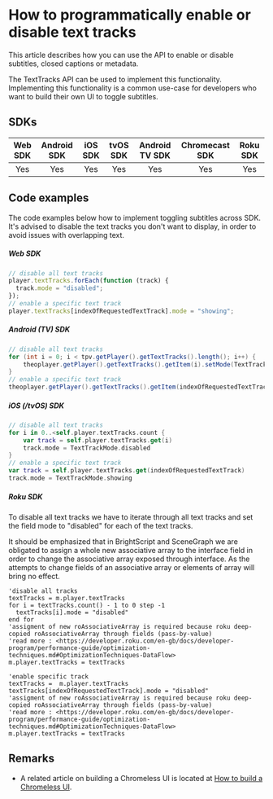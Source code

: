 # How to programmatically enable or disable text tracks

This article describes how you can use the API to enable or disable subtitles, closed captions or metadata.

The TextTracks API can be used to implement this functionality.
Implementing this functionality is a common use-case for developers who want to build their own UI to toggle subtitles.

## SDKs

| Web SDK | Android SDK | iOS SDK | tvOS SDK | Android TV SDK | Chromecast SDK | Roku SDK |
| :-----: | :---------: | :-----: | :------: | :------------: | :------------: | :------: |
|   Yes   |     Yes     |   Yes   |   Yes    |      Yes       |      Yes       |   Yes    |

## Code examples

The code examples below how to implement toggling subtitles across SDK. It's advised to disable the text tracks you don't want to display, in order to avoid issues with overlapping text.

##### Web SDK

```js
// disable all text tracks
player.textTracks.forEach(function (track) {
  track.mode = "disabled";
});
// enable a specific text track
player.textTracks[indexOfRequestedTextTrack].mode = "showing";
```

##### Android (TV) SDK

```java
// disable all text tracks
for (int i = 0; i < tpv.getPlayer().getTextTracks().length(); i++) {
    theoplayer.getPlayer().getTextTracks().getItem(i).setMode(TextTrackMode.DISABLED);
}
// enable a specific text track
theoplayer.getPlayer().getTextTracks().getItem(indexOfRequestedTextTrack).setMode(TextTrackMode.SHOWING);
```

##### iOS (/tvOS) SDK

```swift
// disable all text tracks
for i in 0..<self.player.textTracks.count {
    var track = self.player.textTracks.get(i)
    track.mode = TextTrackMode.disabled
}
// enable a specific text track
var track = self.player.textTracks.get(indexOfRequestedTextTrack)
track.mode = TextTrackMode.showing
```

##### Roku SDK

To disable all text tracks we have to iterate through all text tracks and set the field mode to "disabled" for each of the text tracks.

It should be emphasized that in BrightScript and SceneGraph we are obligated to assign a whole new associative array to the interface field in order to change the associative array exposed through interface. As the attempts to change fields of an associative array or elements of array will bring no effect.

```brightscript
'disable all tracks
textTracks = m.player.textTracks
for i = textTracks.count() - 1 to 0 step -1
  textTracks[i].mode = "disabled"
end for
'assigment of new roAssociativeArray is required because roku deep-copied roAssociativeArray through fields (pass-by-value)
'read more : <https://developer.roku.com/en-gb/docs/developer-program/performance-guide/optimization-techniques.md#OptimizationTechniques-DataFlow>
m.player.textTracks = textTracks

'enable specific track
textTracks =  m.player.textTracks
textTracks[indexOfRequestedTextTrack].mode = "disabled"
'assigment of new roAssociativeArray is required because roku deep-copied roAssociativeArray through fields (pass-by-value)
'read more : <https://developer.roku.com/en-gb/docs/developer-program/performance-guide/optimization-techniques.md#OptimizationTechniques-DataFlow>
m.player.textTracks = textTracks
```

## Remarks

- A related article on building a Chromeless UI is located at [How to build a Chromeless UI](../../how-to-guides/11-ui/06-how-to-build-chromeless-ui.mdx).
